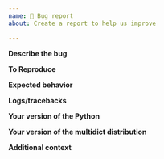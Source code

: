 ```yaml
---
name: 🐛 Bug report
about: Create a report to help us improve

---
```


**Describe the bug**
<!-- A clear and concise description of what the bug is. -->

**To Reproduce**   
<!-- Reproduce the behavior.

1. Have certain environment
2. Run given code snippet in a certain way
3. See some behavior described -->

**Expected behavior**
<!-- A clear and concise description of what you expected to happen. -->

**Logs/tracebacks**
<!-- If applicable, add logs/tracebacks to help explain your problem. -->

**Your version of the Python**
<!-- Attach your version of the Python. -->

**Your version of the multidict distribution**
<!-- Attach your version of the multidict distribution. -->

**Additional context**
<!-- Add any other context about the problem here. -->
